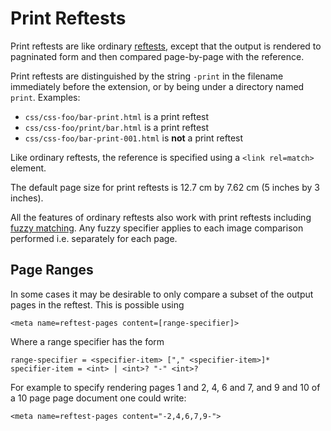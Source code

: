 # Print Reftests

Print reftests are like ordinary [reftests](reftests), except that the
output is rendered to pagninated form and then compared page-by-page
with the reference.

Print reftests are distinguished by the string `-print` in the
filename immediately before the extension, or by being under a
directory named `print`. Examples:

- `css/css-foo/bar-print.html` is a print reftest
- `css/css-foo/print/bar.html` is a print reftest
- `css/css-foo/bar-print-001.html` is **not** a print reftest


Like ordinary reftests, the reference is specified using a `<link
rel=match>` element.

The default page size for print reftests is 12.7 cm by 7.62 cm (5
inches by 3 inches).

All the features of ordinary reftests also work with print reftests
including [fuzzy matching](reftests.html#fuzzy-matching). Any fuzzy
specifier applies to each image comparison performed i.e. separately
for each page.

## Page Ranges

In some cases it may be desirable to only compare a subset of the
output pages in the reftest. This is possible using
```
<meta name=reftest-pages content=[range-specifier]>
```
Where a range specifier has the form
```
range-specifier = <specifier-item> ["," <specifier-item>]*
specifier-item = <int> | <int>? "-" <int>?
```

For example to specify rendering pages 1 and 2, 4, 6 and 7, and 9 and
10 of a 10 page page document one could write:

```
<meta name=reftest-pages content="-2,4,6,7,9-">
```
